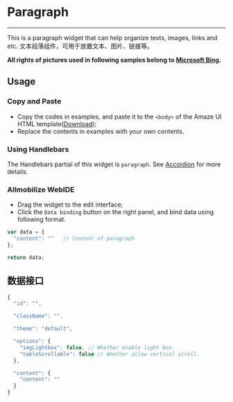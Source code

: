 # Paragraph
---

This is a paragraph widget that can help organize texts, images, links and etc.
文本段落组件，可用于放置文本、图片、链接等。

**All rights of pictures used in following samples belong to [Microsoft Bing](http://www.bing.com).**

## Usage

### Copy and Paste

- Copy the codes in examples, and paste it to the `<body>` of the Amaze UI HTML template([Download](/getting-started));
- Replace the contents in examples with your own contents.

### Using Handlebars

The Handlebars partial of this widget is `paragraph`. See [Accordion](/widgets/accordion) for more details.

### Allmobilize WebIDE

- Drag the widget to the edit interface;
- Click the `Data binding` button on the right panel, and bind data using following format.

```javascript
var data = {
  "content": ""   // Content of paragraph
};

return data;
```

## 数据接口

```javascript
{
  "id": "",

  "className": "",

  "theme": "default",

  "options": {
    "imgLightbox": false, // Whether enable light box.
    "tableScrollable": false // Whether allow vertical scroll.
  },

  "content": {
    "content": ""
  }
}
```
